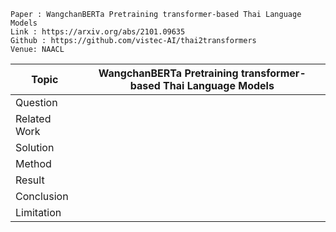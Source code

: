 ```
Paper : WangchanBERTa Pretraining transformer-based Thai Language Models
Link : https://arxiv.org/abs/2101.09635
Github : https://github.com/vistec-AI/thai2transformers
Venue: NAACL 
```

| Topic        | WangchanBERTa Pretraining transformer-based Thai Language Models |
|--------------|------------------------------------------------------------------|
| Question     | |
| Related Work | |
| Solution     | |
| Method       | |
| Result       | |
| Conclusion   | |
| Limitation   | |